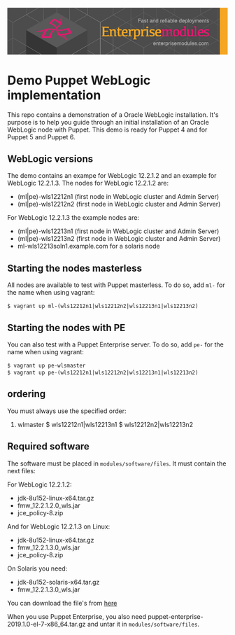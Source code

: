 [![Enterprise Modules](https://raw.githubusercontent.com/enterprisemodules/public_images/master/banner1.jpg)](https://www.enterprisemodules.com)
# Demo Puppet WebLogic implementation

This repo contains a demonstration of a Oracle WebLogic installation. It's purpose is to help you guide through an initial installation of an Oracle WebLogic node with Puppet. This demo is ready for Puppet 4 and for Puppet 5 and Puppet 6.

## WebLogic versions

The demo contains an exampe for WebLogic 12.2.1.2 and an example for WebLogic 12.2.1.3. The nodes for WebLogic 12.2.1.2 are:

- (ml|pe)-wls12212n1 (first node in WebLogic cluster and Admin Server)
- (ml|pe)-wls12212n2 (first node in WebLogic cluster and Admin Server)

For WebLogic 12.2.1.3 the example nodes are:

- (ml|pe)-wls12213n1 (first node in WebLogic cluster and Admin Server)
- (ml|pe)-wls12213n2 (first node in WebLogic cluster and Admin Server)
- ml-wls12213soln1.example.com for a solaris node 

## Starting the nodes masterless

All nodes are available to test with Puppet masterless. To do so, add `ml-` for the name when using vagrant:

```
$ vagrant up ml-(wls12212n1|wls12212n2|wls12213n1|wls12213n2)
```

## Starting the nodes with PE

You can also test with a Puppet Enterprise server. To do so, add `pe-` for the name when using vagrant:

```
$ vagrant up pe-wlsmaster
$ vagrant up pe-(wls12212n1|wls12212n2|wls12213n1|wls12213n2)
```

## ordering

You must always use the specified order:

1. wlmaster
$  wls12212n1|wls12213n1
$  wls12212n2|wls12213n2

## Required software

The software must be placed in `modules/software/files`. It must contain the next files: 

For WebLogic 12.2.1.2:
- jdk-8u152-linux-x64.tar.gz
- fmw_12.2.1.2.0_wls.jar
- jce_policy-8.zip

And for WebLogic 12.2.1.3 on Linux:
- jdk-8u152-linux-x64.tar.gz
- fmw_12.2.1.3.0_wls.jar
- jce_policy-8.zip

On Solaris you need:
- jdk-8u152-solaris-x64.tar.gz
- fmw_12.2.1.3.0_wls.jar

You can download the file's from [here](http://support.oracle.com)

When you use Puppet Enterprise, you also need puppet-enterprise-2019.1.0-el-7-x86_64.tar.gz and untar it in `modules/software/files`.
